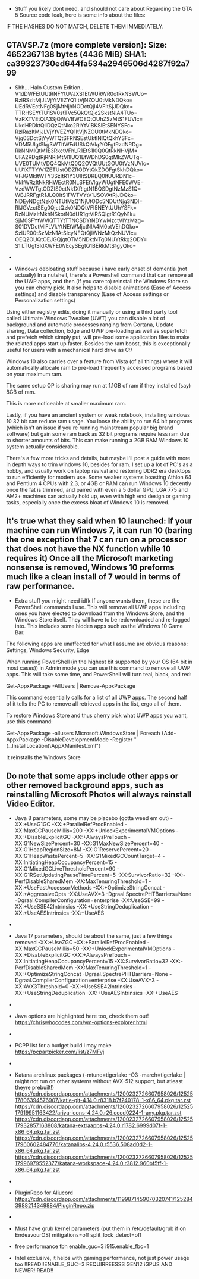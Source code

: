 - Stuff you likely dont need, and should not care about
Regarding the GTA 5 Source code leak, here is some info about the files:

IF THE HASHES DO NOT MATCH, DELETE THEM IMMEDIATELY.

GTAVSP.7z (more complete version):
Size: 4652367138 bytes (4436 MiB)
SHA1: ca39323730ed644fa534a2946506d4287f92a799
-

- Shh... Halo Custom Edition..
V1dDWFEtUUtRNFYtUVJXS1EtWURWR0otRkNSWUo=
RzlRSzItMjJLVjYtVEZYQ1ItVjNZOU0tMkNDQko=
UEdRVEctNFg0SjMtNjhNODctQjI4VFItSjJDQko=
TTRHSEYtTU1SV0stTVc5QkQtQjc2SkstNlA4TUo=
VzRXTVEtQlA3SjQtWVBWOEQtOUhZSzMtS1FUVlc=
UkdHRDktQllDQzQtNko2RlYtVlBKSlEtSENYSFc=
RzlRazItMjJLVjYtVEZYQ1ItVjNZOU0tMkNDQko=
Vjg0SDctSjYyWTQtSFRNSEstUktINlQtQkhYSFc=
VDM5UlgtSkg3WTItWFdUSkQtVkpYOFgtRzdNRDg=
RkNNMlQtM1E3RkctVFhLR1EtS1I0Q0QtRkNHVjM=
UFA2RDgtRjRNRjMtM1lUQ1EtWDhDS0gtMkZWUTg=
UVE0TUMtVDQ4QkMtQ0Q2OVQtUUtGOU0tVzNUVlc=
UU1XTTYtV1ZETUstODZRODYtQkZDOFgtSkhDQko=
VFJGMkItWTY3SzItR1Y3UlItSDREQ0ItUURDN1c=
VkhWRzItNkRHWEctR0NLSFEtVlgyWUgtNFE0WVE=
VzdWWTgtODZIS0ctNk1XRlgtN1BQSDgtNzMzS1Q=
WEJRRFgtR1JLQ0ItS1FWTVYtV1JSOVAtRjJDQko=
NDEyNDgtNzk0NTUtMzQ1NjUtODc5NDUtNjg3NDI=
RlJGVzctSEg0QjctQzk0NDQtVFI5NEYtUUhYSFk=
RzNUMzItMkhNSkotN0dUR1gtVlRSQlgtR1QyN1k=
SjM0SFYtWVlQTTYtTTNCSDYtNDYwMzctVlYzMzg=
S01DVDctMlFLVkYtNEtWMjctNlA4M0otVEhDQko=
SzlUR00tSzMzN1AtSlcyNFQtQjlWNzMtQzNUVlc=
OEQ2OUQtOEJGQjgtOTM5NDktNTg0NUYtRkg2ODY=
S1lLTUgtSldXWFEtWEcySEgtQ1BERkMtS1gyQko=
-

- Windows debloating stuff because i have early onset of dementia (not actually)
In a nutshell, there's a Powershell command that can remove all the UWP apps, and then (if you care to) reinstall the Windows Store so you can cherry pick. It also helps to disable animations (Ease of Access settings) and disable transparency (Ease of Access settings or Personalization settings)

Using either registry edits, doing it manually or using a third party tool called Ultimate Windows Tweaker (UWT) you can disable a lot of background and automatic processes ranging from Cortana, Update sharing, Data collection, Edge and UWP pre-loading as well as superfetch and prefetch which simply put, will pre-load some application files to make the related apps start up faster. Besides the ram boost, this is exceptionally useful for users with a mechanical hard drive as C:/

Windows 10 also carries over a feature from Vista (of all things) where it will automatically allocate ram to pre-load frequently accessed programs based on your maximum ram.

The same setup OP is sharing may run at 1.1GB of ram if they installed (say) 8GB of ram.

This is more noticeable at smaller maximum ram.

Lastly, if you have an ancient system or weak notebook, installing windows 10 32 bit can reduce ram usage. You loose the ability to run 64 bit programs (which isn't an issue if you're running mainstream popular big brand software) but gain some ram back as 32 bit programs require less ram due to shorter amounts of bits. This can make running a 2GB RAM Windows 10 system actually considerable.

There's a few more tricks and details, but maybe I'll post a guide with more in depth ways to trim windows 10, besides for ram. I set up a lot of PC's as a hobby, and usually work on laptop revival and restoring DDR2 era desktops to run efficiently for modern use. Some weaker systems boasting Athlon 64 and Pentium 4 CPUs with 2,3, or 4GB or RAM can run Windows 10 decently once the fat is trimmed, and paired with even a 5 dollar GPU, LGA 775 and AM2+ machines can actually hold up, even with high end design or gaming tasks, especially once the excess bloat of Windows 10 is removed.

It's true what they said when 10 launched: If your machine can run Windows 7, it can run 10 (baring the one exception that 7 can run on a processor that does not have the NX function while 10 requires it) Once all the Microsoft marketing nonsense is removed, Windows 10 preforms much like a clean install of 7 would in terms of raw performance.
-

- Extra stuff you might need idfk
If anyone wants them, these are the PowerShell commands I use. This will remove all UWP apps including ones you have elected to download from the Windows Store, and the Windows Store itself. They will have to be redownloaded and re-logged into. This includes some hidden apps such as the Windows 10 Game Bar.

The following apps are unaffected for what I assume are obvious reasons:
Settings, Windows Security, Edge

When running PowerShell (in the highest bit supported by your OS (64 bit in most cases)) in Admin mode you can use this command to remove all UWP apps. This will take some time, and PowerShell will turn teal, black, and red:

Get-AppxPackage -AllUsers | Remove-AppxPackage

This command essentially calls for a list of all UWP apps. The second half of it tells the PC to remove all retrieved apps in the list, ergo all of them.

To restore Windows Store and thus cherry pick what UWP apps you want, use this command:

Get-AppxPackage -allusers Microsoft.WindowsStore | Foreach {Add-AppxPackage -DisableDevelopmentMode -Register "$($_.InstallLocation)\AppXManifest.xml"}

It reinstalls the Windows Store

Do note that some apps include other apps or other removed background apps, such as reinstalling Microsoft Photos will always reinstall Video Editor.
-

- Java 8 parameters, some may be placebo (gotta weed em out)
-XX:+UseG1GC -XX:+ParallelRefProcEnabled -XX:MaxGCPauseMillis=200 -XX:+UnlockExperimentalVMOptions -XX:+DisableExplicitGC -XX:+AlwaysPreTouch -XX:G1NewSizePercent=30 -XX:G1MaxNewSizePercent=40 -XX:G1HeapRegionSize=8M -XX:G1ReservePercent=20 -XX:G1HeapWastePercent=5 -XX:G1MixedGCCountTarget=4 -XX:InitiatingHeapOccupancyPercent=15 -XX:G1MixedGCLiveThresholdPercent=90 -XX:G1RSetUpdatingPauseTimePercent=5 -XX:SurvivorRatio=32 -XX:-PerfDisableSharedMem -XX:MaxTenuringThreshold=1 -XX:+UseFastAccessorMethods -XX:+OptimizeStringConcat -XX:+AggressiveOpts -XX:UseAVX=3 -Dgraal.SpectrePHTBarriers=None -Dgraal.CompilerConfiguration=enterprise -XX:UseSSE=99 -XX:+UseSSE42Intrinsics -XX:+UseStringDeduplication -XX:+UseAESIntrinsics -XX:+UseAES
-

- Java 17 parameters, should be about the same, just a few things removed
-XX:+UseZGC -XX:+ParallelRefProcEnabled -XX:MaxGCPauseMillis=50 -XX:+UnlockExperimentalVMOptions -XX:+DisableExplicitGC -XX:+AlwaysPreTouch -XX:InitiatingHeapOccupancyPercent=15 -XX:SurvivorRatio=32 -XX:-PerfDisableSharedMem -XX:MaxTenuringThreshold=1 -XX:+OptimizeStringConcat -Dgraal.SpectrePHTBarriers=None -Dgraal.CompilerConfiguration=enterprise -XX:UseAVX=3 -XX:AVX3Threshold=0 -XX:+UseSSE42Intrinsics -XX:+UseStringDeduplication -XX:+UseAESIntrinsics -XX:+UseAES
-

- Java options are highlighted here too, check them out!
https://chriswhocodes.com/vm-options-explorer.html
-

- PCPP list for a budget build i may make
https://pcpartpicker.com/list/z7MFvj
-

- Katana archlinux packages (-mtune=tigerlake -O3 -march=tigerlake | might not run on other systems without AVX-512 support, but atleast theyre prebuilt!)
https://cdn.discordapp.com/attachments/1200232726607958026/1252517806394576907/katie-git-4.14.0.r8318.b7f240178-1-x86_64.pkg.tar.zst
https://cdn.discordapp.com/attachments/1200232726607958026/1252517919951163422/ariya-icons-4.24.0.r26.cccd0224-1-any.pkg.tar.zst
https://cdn.discordapp.com/attachments/1200232726607958026/1252517932857163808/katana-extraapps-4.24.0.r1782.6999d07f-1-x86_64.pkg.tar.zst
https://cdn.discordapp.com/attachments/1200232726607958026/1252517960602484776/katanalibs-4.24.0.r5536.508ad0d2-1-x86_64.pkg.tar.zst
https://cdn.discordapp.com/attachments/1200232726607958026/1252517996979552377/katana-workspace-4.24.0.r3812.960bf5ff-1-x86_64.pkg.tar.zst
-

- PluginRepo for Aliucord
https://cdn.discordapp.com/attachments/1199871459070320741/1252843988214349884/PluginRepo.zip
-

- Must have grub kernel parameters (put them in /etc/default/grub if on EndeavourOS)
mitigations=off split_lock_detect=off
- free performance tbh
enable_guc=3 i915.enable_fbc=1
- Intel exclusive, it helps with gaming performance, not just power usage too !!READ!!ENABLE_GUC=3 REQUIRREESSS GEN12 iGPUS AND NEWER!!READ!!
